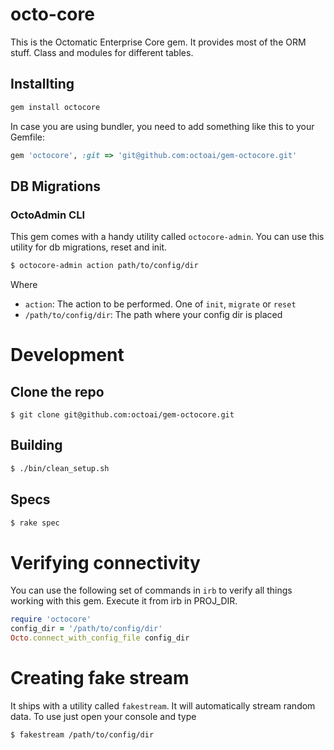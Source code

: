 # octo-core

This is the Octomatic Enterprise Core gem. It provides most of the ORM stuff. Class and modules for different tables.

## Installting

```bash
gem install octocore
```

In case you are using bundler, you need to add something like this to your Gemfile:

```ruby
gem 'octocore', :git => 'git@github.com:octoai/gem-octocore.git'
```



## DB Migrations

### OctoAdmin CLI

This gem comes with a handy utility called `octocore-admin`. You can use this utility for db migrations, reset and init.

```bash
$ octocore-admin action path/to/config/dir
```

Where

- `action`: The action to be performed. One of `init`, `migrate` or `reset`
- `/path/to/config/dir`: The path where your config dir is placed


# Development

## Clone the repo

`$ git clone git@github.com:octoai/gem-octocore.git`

## Building

```bash
$ ./bin/clean_setup.sh
```

## Specs

```bash
$ rake spec
```

# Verifying connectivity

You can use the following set of commands in `irb` to verify all things working with this gem. Execute it from irb in PROJ_DIR.

```ruby
require 'octocore'
config_dir = '/path/to/config/dir'
Octo.connect_with_config_file config_dir
```

# Creating fake stream

It ships with a utility called `fakestream`. It will automatically stream random data. To use just open your console and type

```bash
$ fakestream /path/to/config/dir
```
